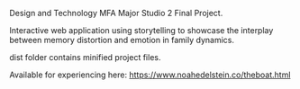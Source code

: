Design and Technology MFA Major Studio 2 Final Project.

Interactive web application using storytelling to showcase the interplay between memory distortion and emotion in family dynamics.

dist folder contains minified project files.

Available for experiencing here: https://www.noahedelstein.co/theboat.html